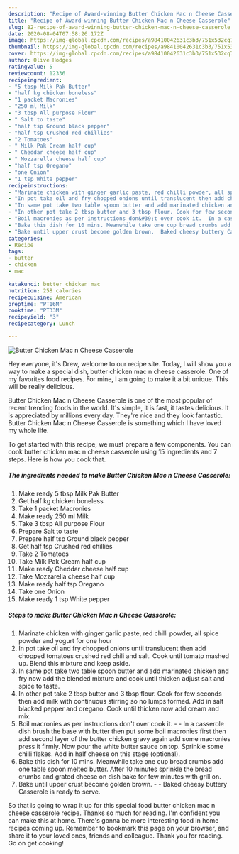 ```yaml
---
description: "Recipe of Award-winning Butter Chicken Mac n Cheese Casserole"
title: "Recipe of Award-winning Butter Chicken Mac n Cheese Casserole"
slug: 82-recipe-of-award-winning-butter-chicken-mac-n-cheese-casserole
date: 2020-08-04T07:58:26.172Z
image: https://img-global.cpcdn.com/recipes/a98410042631c3b3/751x532cq70/butter-chicken-mac-n-cheese-casserole-recipe-main-photo.jpg
thumbnail: https://img-global.cpcdn.com/recipes/a98410042631c3b3/751x532cq70/butter-chicken-mac-n-cheese-casserole-recipe-main-photo.jpg
cover: https://img-global.cpcdn.com/recipes/a98410042631c3b3/751x532cq70/butter-chicken-mac-n-cheese-casserole-recipe-main-photo.jpg
author: Olive Hodges
ratingvalue: 5
reviewcount: 12336
recipeingredient:
- "5 tbsp Milk Pak Butter"
- "half kg chicken boneless"
- "1 packet Macronies"
- "250 ml Milk"
- "3 tbsp All purpose Flour"
- " Salt to taste"
- "half tsp Ground black pepper"
- "half tsp Crushed red chillies"
- "2 Tomatoes"
- " Milk Pak Cream half cup"
- " Cheddar cheese half cup"
- " Mozzarella cheese half cup"
- "half tsp Oregano"
- "one Onion"
- "1 tsp White pepper"
recipeinstructions:
- "Marinate chicken with ginger garlic paste, red chilli powder, all spice powder and yogurt for one hour"
- "In pot take oil and fry chopped onions until translucent then add chopped tomatoes crushed red chili and salt. Cook until tomato mashed up. Blend this mixture and keep aside."
- "In same pot take two table spoon butter and add marinated chicken and fry now add the blended mixture and cook until thicken adjust salt and spice to taste."
- "In other pot take 2 tbsp butter and 3 tbsp flour. Cook for few seconds then add milk with continuous stirring so no lumps formed. Add in salt blacked pepper and oregano. Cook until thicken now add cream and mix."
- "Boil macronies as per instructions don&#39;t over cook it.  In a casserole dish brush the base with butter then put some boil macronies first then add second layer of the butter chicken gravy again add some macronies press it firmly. Now pour the white butter sauce on top. Sprinkle some chilli flakes. Add in half cheese on this stage (optional)."
- "Bake this dish for 10 mins. Meanwhile take one cup bread crumbs add one table spoon melted butter. After 10 minutes sprinkle the bread crumbs and grated cheese on dish bake for few minutes with grill on."
- "Bake until upper crust become golden brown.  Baked cheesy buttery Casserole is ready to serve."
categories:
- Recipe
tags:
- butter
- chicken
- mac

katakunci: butter chicken mac 
nutrition: 258 calories
recipecuisine: American
preptime: "PT16M"
cooktime: "PT33M"
recipeyield: "3"
recipecategory: Lunch

---
```



![Butter Chicken Mac n Cheese Casserole](https://img-global.cpcdn.com/recipes/a98410042631c3b3/751x532cq70/butter-chicken-mac-n-cheese-casserole-recipe-main-photo.jpg)

Hey everyone, it's Drew, welcome to our recipe site. Today, I will show you a way to make a special dish, butter chicken mac n cheese casserole. One of my favorites food recipes. For mine, I am going to make it a bit unique. This will be really delicious.



Butter Chicken Mac n Cheese Casserole is one of the most popular of recent trending foods in the world. It's simple, it is fast, it tastes delicious. It is appreciated by millions every day. They're nice and they look fantastic. Butter Chicken Mac n Cheese Casserole is something which I have loved my whole life.


To get started with this recipe, we must prepare a few components. You can cook butter chicken mac n cheese casserole using 15 ingredients and 7 steps. Here is how you cook that.

<!--inarticleads1-->

##### The ingredients needed to make Butter Chicken Mac n Cheese Casserole:

1. Make ready 5 tbsp Milk Pak Butter
1. Get half kg chicken boneless
1. Take 1 packet Macronies
1. Make ready 250 ml Milk
1. Take 3 tbsp All purpose Flour
1. Prepare  Salt to taste
1. Prepare half tsp Ground black pepper
1. Get half tsp Crushed red chillies
1. Take 2 Tomatoes
1. Take  Milk Pak Cream half cup
1. Make ready  Cheddar cheese half cup
1. Take  Mozzarella cheese half cup
1. Make ready half tsp Oregano
1. Take one Onion
1. Make ready 1 tsp White pepper




<!--inarticleads2-->

##### Steps to make Butter Chicken Mac n Cheese Casserole:

1. Marinate chicken with ginger garlic paste, red chilli powder, all spice powder and yogurt for one hour
1. In pot take oil and fry chopped onions until translucent then add chopped tomatoes crushed red chili and salt. Cook until tomato mashed up. Blend this mixture and keep aside.
1. In same pot take two table spoon butter and add marinated chicken and fry now add the blended mixture and cook until thicken adjust salt and spice to taste.
1. In other pot take 2 tbsp butter and 3 tbsp flour. Cook for few seconds then add milk with continuous stirring so no lumps formed. Add in salt blacked pepper and oregano. Cook until thicken now add cream and mix.
1. Boil macronies as per instructions don&#39;t over cook it. -  - In a casserole dish brush the base with butter then put some boil macronies first then add second layer of the butter chicken gravy again add some macronies press it firmly. Now pour the white butter sauce on top. Sprinkle some chilli flakes. Add in half cheese on this stage (optional).
1. Bake this dish for 10 mins. Meanwhile take one cup bread crumbs add one table spoon melted butter. After 10 minutes sprinkle the bread crumbs and grated cheese on dish bake for few minutes with grill on.
1. Bake until upper crust become golden brown. -  - Baked cheesy buttery Casserole is ready to serve.




So that is going to wrap it up for this special food butter chicken mac n cheese casserole recipe. Thanks so much for reading. I'm confident you can make this at home. There's gonna be more interesting food in home recipes coming up. Remember to bookmark this page on your browser, and share it to your loved ones, friends and colleague. Thank you for reading. Go on get cooking!
